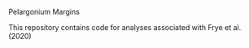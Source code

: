 Pelargonium Margins

This repository contains code for analyses associated with Frye et al. (2020)




